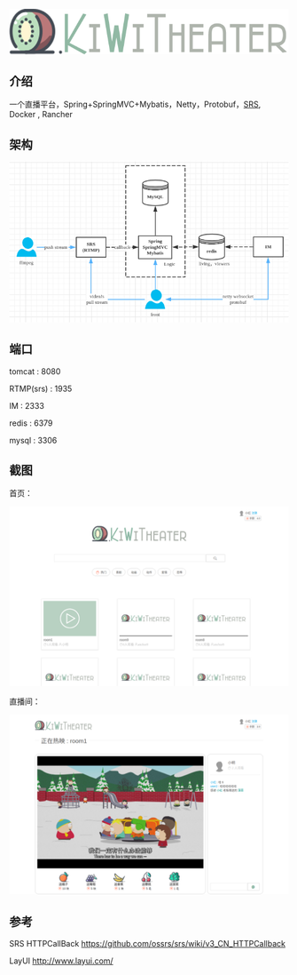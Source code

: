 

<p align="center"><img src="assets/logo.png" width="623"/>
</p>



## 介绍

一个直播平台，Spring+SpringMVC+Mybatis，Netty，Protobuf，[SRS](https://github.com/ossrs/srs), Docker , Rancher

## 架构

![1528423684326](assets/1528423684326.png)



## 端口

tomcat : 8080

RTMP(srs) : 1935

IM : 2333

redis : 6379

mysql : 3306

## 截图

首页：

![kiwi theater 首页](assets/kiwi%20theater%20%E9%A6%96%E9%A1%B5.png)

直播间：

![localhost 8080 play roomid 9](assets/localhost%208080%20play%20roomid%209.png)

## 参考

SRS HTTPCallBack https://github.com/ossrs/srs/wiki/v3_CN_HTTPCallback

LayUI http://www.layui.com/

